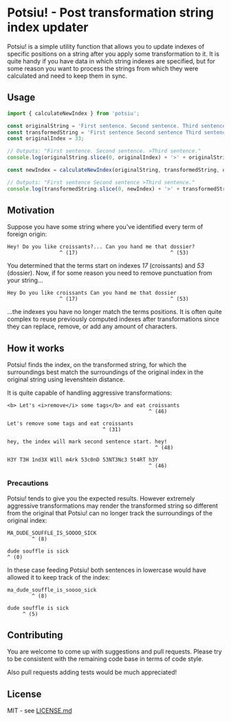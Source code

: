 # Potsiu! - Post transformation string index updater

Potsiu! is a simple utility function that allows you to update indexes of specific positions on a string after you apply some transformation to it. It is quite handy if you have data in which string indexes are specified, but for some reason you want to process the strings from which they were calculated and need to keep them in sync.

## Usage

```js
import { calculateNewIndex } from 'potsiu';

const originalString = 'First sentence. Second sentence. Third sentence.';
const transformedString = 'First sentence Second sentence Third sentence';
const originalIndex = 33;

// Outputs: "First sentence. Second sentence. >Third sentence."
console.log(originalString.slice(0, originalIndex) + '>' + originalString.slice(originalIndex, originalString.length));

const newIndex = calculateNewIndex(originalString, transformedString, originalIndex);

// Outputs: "First sentence Second sentence >Third sentence."
console.log(transformedString.slice(0, newIndex) + '>' + transformedString.slice(newIndex, originalString.length));

```


## Motivation

Suppose you have some string where you've identified every term of foreign origin:
```
Hey! Do you like croissants?... Can you hand me that dossier?
                 ^ (17)                              ^ (53)

```


You determined that the terms start on indexes *17* (croissants) and *53* (dossier).
Now, if for some reason you need to remove punctuation from your string...

```
Hey Do you like croissants Can you hand me that dossier
                 ^ (17)                              ^ (53)
```


...the indexes you have no longer match the terms positions. It is often quite complex to reuse previously computed indexes after transformations since they can replace, remove, or add any amount of characters.

## How it works

Potsiu! finds the index, on the transformed string, for which the surroundings best match the surroundings of the original index in the original string using levenshtein distance.

It is quite capable of handling aggressive transformations:

```
<b> Let's <i>remove</i> some tags</b> and eat croissants
                                              ^ (46)

Let's remove some tags and eat croissants
                               ^ (31)
```
```
hey, the index will mark second sentence start. hey!
                                                ^ (48)

H3Y T3H 1nd3X W1ll m4rk 53c0nD 53NT3Nc3 5t4RT h3Y
                                              ^ (46)
```

### Precautions

Potsiu! tends to give you the expected results. However extremely aggressive transformations may render the transformed string so different from the original that Potsiu! can no longer track the surroundings of the original index:

```
MA_DUDE_SOUFFLE_IS_SOOOO_SICK
        ^ (8)

dude souffle is sick
^ (0)
```

In these case feeding Potsiu! both sentences in lowercase would have allowed it to keep track of the index:

```
ma_dude_souffle_is_soooo_sick
        ^ (8)

dude souffle is sick
     ^ (5)
```

## Contributing

You are welcome to come up with suggestions and pull requests. Please try to be consistent with the remaining code base in terms of code style.

Also pull requests adding tests would be much appreciated!

## License
MIT - see [LICENSE.md](https://github.com/jmacedoit/potsiu/blob/master/LICENSE)
